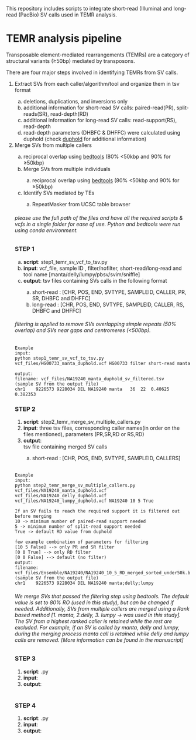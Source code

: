 This repository includes scripts to integrate short-read (Illumina) and long-read (PacBio) SV calls used in TEMR analysis.

# TEMR analysis pipeline

Transposable element-mediated rearrangements (TEMRs) are a category of structural variants (&ge;50bp) mediated by transposons.

There are four major steps involved in identifying TEMRs from SV calls.

<ol>
  <li>Extract SVs from each caller/algorithm/tool and organize them in tsv format</li>
   <ol style="list-style-type: lower-alpha">
    <li>deletions, duplications, and inversions only</li>
    <li>additional information for short-read SV calls:  paired-read(PR), split-reads(SR), read-depth(RD)</li>
    <li>additional information for long-read SV calls: read-support(RS), read-depth</li>    
    <li>read-depth parameters (DHBFC & DHFFC) were calculated using duphold  (check <a href="https://github.com/brentp/duphold">duphold</a> for additional information)</li>
  </ol>
  <li>Merge SVs from multiple callers</li>
  <ol style="list-style-type: lower-alpha">
    <li>reciprocal overlap using <a href="https://bedtools.readthedocs.io/en/latest/">bedtools</a> (80% <50kbp and 90% for &ge;50kbp)</li>   
  <li>Merge SVs from multiple individuals</li>
  <ol style="list-style-type: lower-alpha">
    <li>reciprocal overlap using <a href="https://bedtools.readthedocs.io/en/latest/">bedtools</a> (80% <50kbp and 90% for &ge;50kbp)</li>  </ol>    
  <li>Identify SVs mediated by TEs</li>
  <ol style="list-style-type: lower-alpha">
    <li>RepeatMasker from UCSC table browser</li>
  </ol>
</ol>

###### please use the full path of the files and have all the required scripts & vcfs in a single folder for ease of use. Python and bedtools were run using conda environment. 

### STEP 1
<ol type="a">
  <li><b>script</b>: step1_temr_sv_vcf_to_tsv.py</li>
  <li><b>input</b>: vcf_file, sample ID , filter/nofilter, short-read/long-read and tool name [manta/delly/lumpy/pbsv/svim/sniffle]</li>
  <li><b>output</b>: tsv files containing SVs calls in the following format</li>
    <ul style="list-style-type: lower-alpha">
      <li>short-read : [CHR, POS, END, SVTYPE, SAMPLEID, CALLER, PR, SR, DHBFC and DHFFC]</li>
      <li>long-read  : [CHR, POS, END, SVTYPE, SAMPLEID, CALLER, RS, DHBFC and DHFFC]</li>
    </ul>
</ol>

###### filtering is applied to remove SVs overlapping simple repeats (50% overlap) and SVs near gaps and centromeres (<500bp).

```
Example 
input:
python step1_temr_sv_vcf_to_tsv.py vcf_files/HG00733_manta_duphold.vcf HG00733 filter short-read manta

output: 
filename: vcf_files/NA19240_manta_duphold_sv_filtered.tsv
(sample SV from the output file)
chr1	9226573	9228034	DEL	NA19240	manta	36	22	0.40625	0.382353
```
  
### STEP 2
<ol>
  <li><b>script</b>: step2_temr_merge_sv_multiple_callers.py</li>
  <li><b>input</b>: three tsv files, corresponding caller names(in order on the files mentioned), parameters (PR,SR,RD or RS,RD) </li>
  <li><b>output</b>: </li> tsv file containing merged SV calls
      <ul style="list-style-type: lower-alpha">
      <li>short-read : [CHR, POS, END, SVTYPE, SAMPLEID, CALLERS]</li>
    </ul>
</ol><br>
  
```
Example 
input:
python step2_temr_merge_sv_multiple_callers.py vcf_files/NA19240_manta_duphold.vcf vcf_files/NA19240_delly_duphold.vcf vcf_files/NA19240_lumpy_duphold.vcf NA19240 10 5 True

If an SV fails to reach the required support it is filtered out before merging
10 -> minimum number of paired-read support needed
5 -> minimum number of split-read support needed
True -> default RD value from duphold

few example combination of parameters for filtering
[10 5 False] --> only PR and SR filter
[0 0 True] --> only RD filter
[0 0 False] --> default (no filter)
output: 
filename: vcf_files/Ensemble/NA19240/NA19240_10_5_RD_merged_sorted_under50k.bed
(sample SV from the output file)
chr1	9226573	9228034	DEL	NA19240	manta;delly;lumpy
```

###### We merge SVs that passed the filtering step using bedtools. The default value is set to 80% RO (used in this study), but can be changed if needed. Additionally, SVs from multiple callers are merged using a Rank based method [1. manta, 2.delly, 3. lumpy  -> was used in this study]. The SV from a highest ranked caller is retained while the rest are excluded. For example, if an SV is called by manta, delly and lumpy, during the merging process manta call is retained while delly and lumpy calls are removed. [More information can be found in the manuscript]

### STEP 3
<ol>
  <li><b>script</b>: .py</li>
  <li><b>input</b>: </li>
  <li><b>output</b>: </li>
</ol><br>
  
### STEP 4
<ol>
  <li><b>script</b>: .py</li>
  <li><b>input</b>: </li>
  <li><b>output</b>: </li>
</ol><br>
